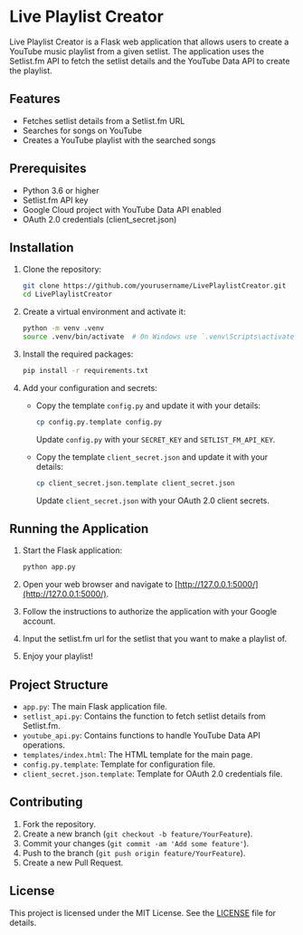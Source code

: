 # Live Playlist Creator

Live Playlist Creator is a Flask web application that allows users to create a YouTube music playlist from a given setlist. The application uses the Setlist.fm API to fetch the setlist details and the YouTube Data API to create the playlist.

## Features

- Fetches setlist details from a Setlist.fm URL
- Searches for songs on YouTube
- Creates a YouTube playlist with the searched songs

## Prerequisites

- Python 3.6 or higher
- Setlist.fm API key
- Google Cloud project with YouTube Data API enabled
- OAuth 2.0 credentials (client_secret.json)

## Installation

1. Clone the repository:

    ```bash
    git clone https://github.com/yourusername/LivePlaylistCreator.git
    cd LivePlaylistCreator
    ```

2. Create a virtual environment and activate it:

    ```bash
    python -m venv .venv
    source .venv/bin/activate  # On Windows use `.venv\Scripts\activate`
    ```

3. Install the required packages:

    ```bash
    pip install -r requirements.txt
    ```

4. Add your configuration and secrets:

    - Copy the template `config.py` and update it with your details:

        ```bash
        cp config.py.template config.py
        ```

        Update `config.py` with your `SECRET_KEY` and `SETLIST_FM_API_KEY`.

    - Copy the template `client_secret.json` and update it with your details:

        ```bash
        cp client_secret.json.template client_secret.json
        ```

        Update `client_secret.json` with your OAuth 2.0 client secrets.

## Running the Application

1. Start the Flask application:

    ```bash
    python app.py
    ```

2. Open your web browser and navigate to [http://127.0.0.1:5000/](http://127.0.0.1:5000/).

3. Follow the instructions to authorize the application with your Google account.

4. Input the setlist.fm url for the setlist that you want to make a playlist of.

5. Enjoy your playlist! 

## Project Structure

- `app.py`: The main Flask application file.
- `setlist_api.py`: Contains the function to fetch setlist details from Setlist.fm.
- `youtube_api.py`: Contains functions to handle YouTube Data API operations.
- `templates/index.html`: The HTML template for the main page.
- `config.py.template`: Template for configuration file.
- `client_secret.json.template`: Template for OAuth 2.0 credentials file.

## Contributing

1. Fork the repository.
2. Create a new branch (`git checkout -b feature/YourFeature`).
3. Commit your changes (`git commit -am 'Add some feature'`).
4. Push to the branch (`git push origin feature/YourFeature`).
5. Create a new Pull Request.

## License

This project is licensed under the MIT License. See the [LICENSE](LICENSE) file for details.
